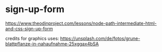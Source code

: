 # sign-up-form
https://www.theodinproject.com/lessons/node-path-intermediate-html-and-css-sign-up-form

credits for graphics uses: https://unsplash.com/de/fotos/grune-blattpflanze-in-nahaufnahme-25xggax4bSA